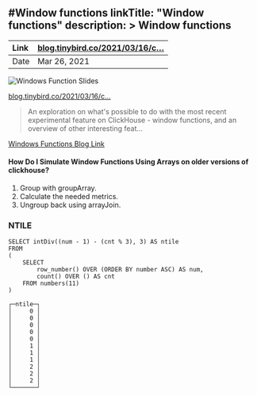 #Window functions
linkTitle: "Window functions"
description: >
    Window functions
---
| Link | [blog.tinybird.co/2021/03/16/c…](https://blog.tinybird.co/2021/03/16/coming-soon-on-clickhouse-window-functions/) |
| :--- | :--- |
| Date | Mar 26, 2021 |

![Windows Function Slides](https://api.microlink.io/?adblock=false&meta=false&screenshot&element=%23screenshot&embed=screenshot.url&url=https%3A%2F%2Fcards.microlink.io%2F%3Fpreset%3Dtinybird%26subtitle%3Dtips%26text%3DWindow%2Bfunctions%252C%2Bnested%2Bdata%252C%2BA%2BPostgreSQL%2Bengine%2Band%2Bmore)

[blog.tinybird.co/2021/03/16/c…](https://blog.tinybird.co/2021/03/16/coming-soon-on-clickhouse-window-functions/)

> An exploration on what's possible to do with the most recent experimental feature on ClickHouse - window functions, and an overview of other interesting feat...

[Windows Functions Blog Link](https://blog.tinybird.co/2021/03/16/coming-soon-on-clickhouse-window-functions/)

#### How Do I Simulate Window Functions Using Arrays on older versions of clickhouse?

1. Group with groupArray.
2. Calculate the needed metrics.
3. Ungroup back using arrayJoin.

### NTILE

```
SELECT intDiv((num - 1) - (cnt % 3), 3) AS ntile
FROM
(
    SELECT
        row_number() OVER (ORDER BY number ASC) AS num,
        count() OVER () AS cnt
    FROM numbers(11)
)

┌─ntile─┐
│     0 │
│     0 │
│     0 │
│     0 │
│     0 │
│     1 │
│     1 │
│     1 │
│     2 │
│     2 │
│     2 │
└───────┘
```
